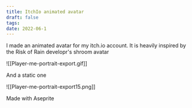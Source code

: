 ```yaml
---
title: ItchIo animated avatar
draft: false
tags: 
date: 2022-06-1
---
```

I made an animated avatar for my itch.io account. It is heavily inspired by the Risk of Rain developr's shroom avatar

![[Player-me-portrait-export.gif]]

And a static one

![[Player-me-portrait-export15.png]]

Made with Aseprite